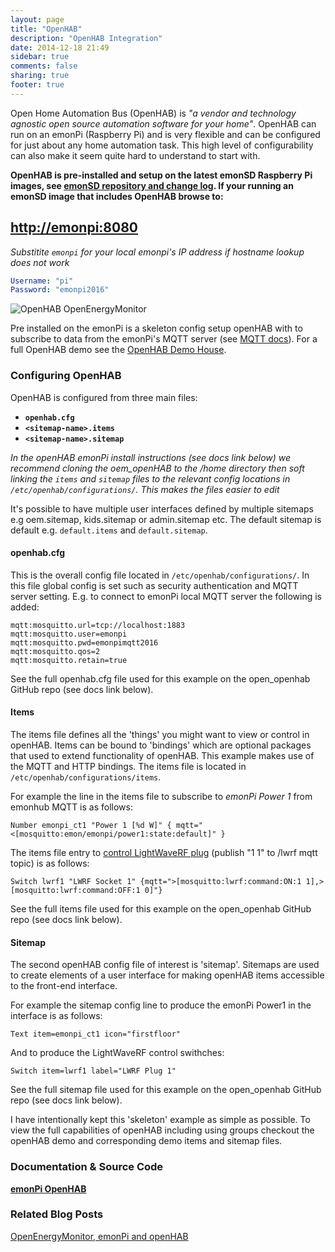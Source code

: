 ```yaml
---
layout: page
title: "OpenHAB"
description: "OpenHAB Integration"
date: 2014-12-18 21:49
sidebar: true
comments: false
sharing: true
footer: true
---
```


Open Home Automation Bus (OpenHAB) is *"a vendor and technology agnostic open source automation software for your home"*. OpenHAB can run on an emonPi (Raspberry Pi) and is very flexible and can be configured for just about any home automation task. This high level of configurability can also make it seem quite hard to understand to start with.

**OpenHAB is pre-installed and setup on the latest emonSD Raspberry Pi images, see [emonSD repository and change log](https://github.com/openenergymonitor/emonpi/wiki/emonSD-pre-built-SD-card-Download-&-Change-Log). If your running an emonSD image that includes OpenHAB browse to:**

## [http://emonpi:8080](http://emonpi:8080)

*Substitite `emonpi` for your local emonpi's IP address if hostname lookup does not work*

```yaml
Username: "pi"
Password: "emonpi2016"
```

![OpenHAB OpenEnergyMonitor](https://raw.githubusercontent.com/openenergymonitor/oem_openHab/master/images/web.png)

Pre installed on the emonPi is a skeleton config setup openHAB with to subscribe to data from the emonPi's MQTT server (see [MQTT docs](/technical/mqtt/)). For a full OpenHAB demo see the [OpenHAB Demo House](http://demo.openhab.org:8080/openhab.app?sitemap=demo).

### Configuring OpenHAB

OpenHAB is configured from three main files:

- **`openhab.cfg`**
- **`<sitemap-name>.items`**
- **`<sitemap-name>.sitemap`**

*In the openHAB emonPi install instructions (see docs link below) we recommend cloning the oem_openHAB to the /home directory then soft linking the `items` and `sitemap` files to the relevant config locations in `/etc/openhab/configurations/`. This makes the files easier to edit*

It's possible to have multiple user interfaces defined by multiple sitemaps e.g oem.sitemap, kids.sitemap or admin.sitemap etc. The default sitemap is default e.g. `default.items` and `default.sitemap`.

#### openhab.cfg

This is the overall config file located in `/etc/openhab/configurations/`. In this file global config is set such as security authentication and MQTT server setting. E.g. to connect to emonPi local MQTT server the following is added:

```
mqtt:mosquitto.url=tcp://localhost:1883
mqtt:mosquitto.user=emonpi
mqtt:mosquitto.pwd=emonpimqtt2016
mqtt:mosquitto.qos=2
mqtt:mosquitto.retain=true
```

See the full openhab.cfg file used for this example on the open_openhab GitHub repo (see docs link below).

#### Items

The items file defines all the 'things' you might want to view or control in openHAB. Items can be bound to 'bindings' which are optional packages that used to extend functionality of openHAB. This example makes use of the MQTT and HTTP bindings. The items file is located in `/etc/openhab/configurations/items`.

For example the line in the items file to subscribe to *emonPi Power 1* from emonhub MQTT is as follows:

```
Number emonpi_ct1 "Power 1 [%d W]" { mqtt="<[mosquitto:emon/emonpi/power1:state:default]" }
```

The items file entry to [control LightWaveRF plug](/integrations/lightwaverf/) (publish "1 1" to /lwrf mqtt topic) is as follows:

```
Switch lwrf1 "LWRF Socket 1" {mqtt=">[mosquitto:lwrf:command:ON:1 1],>[mosquitto:lwrf:command:OFF:1 0]"}
```

See the full items file used for this example on the open_openhab GitHub repo (see docs link below).


#### Sitemap

The second openHAB config file of interest is 'sitemap'. Sitemaps are used to create elements of a user interface for making openHAB items accessible to the front-end interface.

For example the sitemap config line to produce the emonPi Power1 in the interface is as follows:

`Text item=emonpi_ct1 icon="firstfloor"`

And to produce the LightWaveRF control swithches:

`Switch item=lwrf1 label="LWRF Plug 1"`


See the full sitemap file used for this example on the open_openhab GitHub repo (see docs link below).

I have intentionally kept this 'skeleton' example as simple as possible. To view the full capabilities of openHAB including using groups checkout the openHAB demo and corresponding demo items and sitemap files.


### Documentation & Source Code

**[emonPi OpenHAB](https://github.com/openenergymonitor/oem_openhab)**


### Related Blog Posts

[OpenEnergyMonitor, emonPi and openHAB](https://blog.openenergymonitor.org/2015/12/openenergymonitor-emonpi-and-openhab/)
